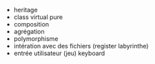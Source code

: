 - heritage
- class virtual pure
- composition
- agrégation
- polymorphisme
- intération avec des fichiers (register labyrinthe)
- entrée utilisateur (jeu) keyboard